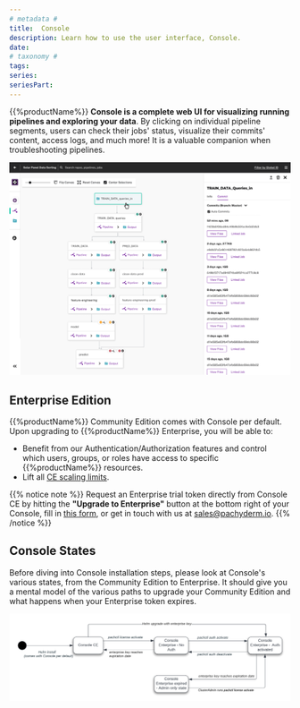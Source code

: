 ```yaml
---
# metadata # 
title:  Console 
description: Learn how to use the user interface, Console. 
date: 
# taxonomy #
tags: 
series:
seriesPart:
--- 
```


{{%productName%}} **Console is a complete web UI for visualizing running pipelines and exploring your data**. By clicking on individual pipeline segments, users can check their jobs' status, visualize their commits' content, access logs, and much more! It is a valuable companion when troubleshooting pipelines.

![Console in action](/images/console/console-input-repo.png)

## Enterprise Edition
{{%productName%}} Community Edition comes with Console per default. Upon upgrading to {{%productName%}} Enterprise, you will be able to:

- Benefit from our Authentication/Authorization features and control which users, groups, or roles have access to specific {{%productName%}} resources.
- Lift all [CE scaling limits](../../../reference/scaling-limits/).

{{% notice note %}}
Request an Enterprise trial token directly from Console CE by hitting the **"Upgrade to Enterprise"** button at the bottom right of your Console, fill in [this form](https://www.pachyderm.com/trial/), or get in touch with us at [sales@pachyderm.io](mailto:sales@pachyderm.io).
{{% /notice %}}

## Console States 
Before diving into Console installation steps, please look at Console's various states, from the Community Edition to Enterprise. It should give you a mental model of the various paths to upgrade your Community Edition and what happens when your Enterprise token expires.

![Console state diagram](/images/console-state-diagram.png)



